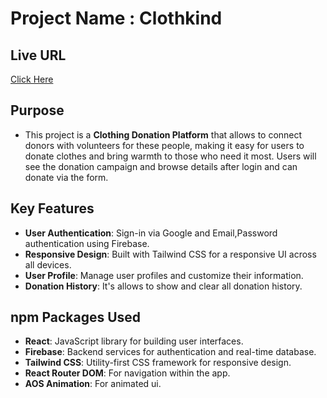 # Project Name : Clothkind

## Live URL

[Click Here](https://clothkind.netlify.app)

## Purpose

- This project is a **Clothing Donation Platform** that allows to connect donors with volunteers for these people, making it easy for users to donate clothes and bring warmth to those who need it most. Users will see the donation campaign and browse details after login and can donate via the form. 

## Key Features

- **User Authentication**: Sign-in via Google and Email,Password authentication using Firebase.
- **Responsive Design**: Built with Tailwind CSS for a responsive UI across all devices.
- **User Profile**: Manage user profiles and customize their information.
- **Donation History**: It's allows to show and clear all donation history.

## npm Packages Used

- **React**: JavaScript library for building user interfaces.
- **Firebase**: Backend services for authentication and real-time database.
- **Tailwind CSS**: Utility-first CSS framework for responsive design.
- **React Router DOM**: For navigation within the app.
- **AOS Animation**: For animated ui.

